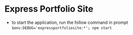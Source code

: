 # Express Portfolio Site

* to start the application, run the follow command in prompt `$env:DEBUG='expressportfoliosite:*'; npm start`